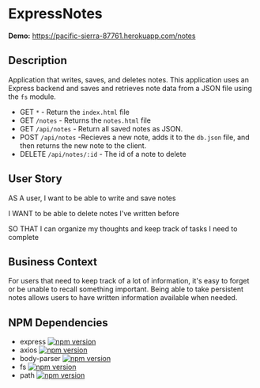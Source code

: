 # ExpressNotes
**Demo:** https://pacific-sierra-87761.herokuapp.com/notes

## Description

Application that writes, saves, and deletes notes. This application uses an Express backend and saves and retrieves note data from a JSON file using the `fs` module.

  * GET `*` - Return the `index.html` file
  * GET `/notes` - Returns the `notes.html` file
  * GET `/api/notes` - Return all saved notes as JSON.
  * POST `/api/notes` -Recieves a new note, adds it to the `db.json` file, and then returns the new note to the client.
  * DELETE `/api/notes/:id` - The id of a note to delete

## User Story

AS A user, I want to be able to write and save notes

I WANT to be able to delete notes I've written before

SO THAT I can organize my thoughts and keep track of tasks I need to complete

## Business Context

For users that need to keep track of a lot of information, it's easy to forget or be unable to recall something important. Being able to take persistent notes allows users to have written information available when needed.

## NPM Dependencies

* express [![npm version](https://img.shields.io/npm/v/express.svg?style=flat)](https://npmjs.org/package/express "View this project on npm")
* axios [![npm version](https://img.shields.io/npm/v/axios.svg?style=flat)](https://npmjs.org/package/axios "View this project on npm")
* body-parser [![npm version](https://img.shields.io/npm/v/body-parser.svg?style=flat)](https://npmjs.org/package/body-parser "View this project on npm")
* fs [![npm version](https://img.shields.io/npm/v/fs.svg?style=flat)](https://npmjs.org/package/fs "View this project on npm")
* path [![npm version](https://img.shields.io/npm/v/path.svg?style=flat)](https://npmjs.org/package/path "View this project on npm")

